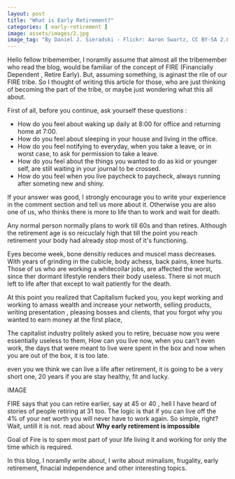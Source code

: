 ```yaml
---
layout: post
title: "What is Early Retirement?"
categories: [ early-retirement ]
image: assets/images/2.jpg
image_tag: "By Daniel J. Sieradski - Flickr: Aaron Swartz, CC BY-SA 2.0"
---
```

Hello fellow tribemember,
I noramlly assume that almost all the tribemember who read the blog, would be familiar of the concept of FIRE (Financially Dependent , Retire Early).
But, assuming something, is aginast the rile of our FIRE tribe.
So I thought of writing this article for those, who are just thinking of becoming the part of the tribe, or maybe just wondering what this all about.

First of all, before you continue, ask yourself these questions :

* How do you feel about waking up daily at 8:00 for office and returning home at 7:00.
* How do you feel about sleeping in your house and living in the office.
* How do you feel notifying to everyday, when you take a leave, or in worst case, to ask for permission to take a leave.
* How do you feel about the things you wanted to do as kid or younger self, are still waiting in your journal to be crossed.
* How do you feel when you live paycheck to paycheck, always running after someting new and shiny.

If your answer was good, I strongly encourage you to write your experience in the comment section and tell us more about it.
Otherwise you are also one of us, who thinks there is more to life than to work and wait for death.

Any normal person normally plans to work till 60s and than retires. Although the retirement age is so reicuclaly high that till the point you reach retirement your body had already stop most of it's functioning.

Eyes become week, bone densitiy reduces and muscel mass decreases. With years of grinding in the cubicle, body achess, back pains, knee hurts. Those of us who are working a whitecollar jobs, are affected the worst, since ther dormant lifestyle renders their body useless. There si not much left to life after that except to wait patiently for the death.

At this point you realized that Capitalism fucked you, you kept working and working to amass wealth and increase your networth, selling products, writing presentation , pleasing bosses and clients, that you forgot why you wanted to earn money at the first place,

The capitalist industry politely asked you to retire, becuase now you were essentially useless to them, How can you live now, when you can't even work, the days that were meant to live were spent in the box and now when you are out of the box, it is too late. 

even you we think we can live a life after retirement, it is going to be a very short one, 20 years if you are stay healthy, fit and lucky. 

IMAGE

FIRE says that you can retire earlier, say at 45 or 40 , hell I have heard of stories of people retiring at 31 too.
The logic is that if you can live off the 4% of your net worth you will never have to work again.
So simple, right? Wait, untill it is not. read about **Why early retirement is impossible** 

Goal of Fire is to spen most part of your life living it and working for only the time which is required.

In this blog, I noramlly write about, I write about mimalism, frugality, early retirement, finacial independence and other interesting topics.